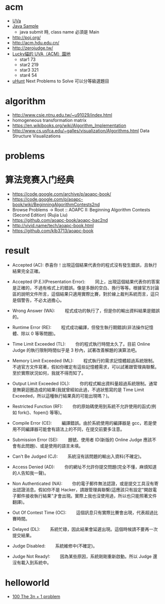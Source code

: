 # acm

* [UVa](https://uva.onlinejudge.org/)
* [Java Sample](https://uva.onlinejudge.org/data/p100.java.html)
    * java submit 時, class name 必須是 Main
* http://poj.org/
* http://acm.hdu.edu.cn/
* http://zerojudge.tw/
* [Lucky貓的 UVA（ACM）園地](http://luckycat.kshs.kh.edu.tw/)
    * star1 73
    * star2 219
    * star3 321
    * star4 54
* [uHunt](http://uhunt.felix-halim.net/) Next Problems to Solve 可以分等級選題目


# algorithm
* http://www.csie.ntnu.edu.tw/~u91029/index.html
* homogeneous transformation matrix
* https://en.wikibooks.org/wiki/Algorithm_Implementation
* http://www.cs.usfca.edu/~galles/visualization/Algorithms.html  Data Structure Visualizations

# problems

# 算法竞赛入门经典
* https://code.google.com/archive/p/aoapc-book/
* https://code.google.com/p/aoapc-book/wiki/BeginningAlgorithmContests2nd
* Browse Problems -> Root :: AOAPC II: Beginning Algorithm Contests (Second Edition) (Rujia Liu)
* https://github.com/aoapc-book/aoapc-bac2nd
* http://vivid.name/tech/aoapc-book.html
* https://github.com/klb3713/aoapc-book


# result
- Accepted (AC):
   恭喜你！出現這個結果代表你的程式沒有發生錯誤，且執行結果完全正確。

- Accepted (P.E.)(Presentation Error):
　　同上，出現這個結果代表你的答案是正確的，不過有格式上的錯誤。像是多餘的空白、換行等等。根據官方討論區的說明文件所言，這個結果只適用實際比賽，對於線上裁判系統而言，這只是個警告，不必太過擔心。

- Wrong Answer (WA):
　　程式成功的執行了，但是你的輸出資料結果是錯誤的。

- Runtime Error (RE):
　　程式成功編譯，但發生執行期錯誤(非法操作記憶體、除以 0 等等問題)。

- Time Limit Exceeded (TL):
　　你的程式執行時間太久了。目前 Online Judge 的執行限制時間似乎是 3 秒內，試著改善解題的演算法吧。

- Memory Limit Exceeded (ML):
　　程式執行的需求記憶體超過系統限制。不過官方文件寫著，假如你確定有這些記憶體需求，可以試著跟管理員聯繫。至於實際狀況如何，我就不得而知了。

- Output Limit Exceeded (OL):
　　你的程式輸出資料量超過系統限制。通常是無窮迴圈造成的結果(我就曾經如此過，不過狀態寫的是 Time Limit Exceeded，所以這種執行結果真的可能出現嗎？)。

- Restricted Function (RF):
　　你的原始碼使用到系統不允許使用的函式(例如 fork()、fopen() 等等)。

- Compile Error (CE):
　　編譯錯誤。由於系統使用的編譯器是 gcc，若是使用不同編譯器可能會有語法上的不同，在提交前要多注意。

- Submission Error (SE):
　　題號、使用者 ID(新版的 Online Judge 應該不會有此問題)、或是使用的語言未填。

- Can't Be Judged (CJ):
　　系統沒有該問題的輸出入資料(不確定)。

- Access Denied (AD):
　　你的網址不允許你提交問題(完全不懂，麻煩知道的人告知我一聲)。

- Non Authenticated (NA):
　　你的電子郵件無法認證，或是提交工具沒有寄出認證消息。假如你不是 Hacker，請跟管理員聯繫(這應該只有設定"開啟電子郵件接收執行結果"才會出現。實際上我也沒使用過，所以也只能照著文件翻譯)。

- Out Of Contest Time (OC):
　　這個訊息只有實際比賽會出現，代表超過比賽時間。

- Delayed (DL):
　　系統忙碌，因此結果會延遲出現。這個時候請不要再一次提交結果。

- Judge Disabled:
　　系統維修中(不確定)。

- Judge Not Ready!:
　　因為某些原因，系統剛剛重新啟動。所以 Judge 還沒有載入到系統中。

# helloworld
- [100 The 3n + 1 problem](https://uva.onlinejudge.org/index.php?option=com_onlinejudge&Itemid=8&page=show_problem&problem=36)
